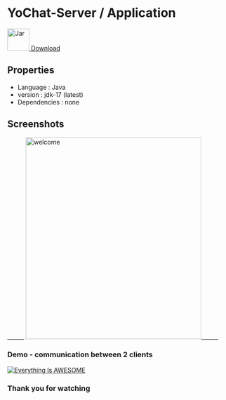 # YoChat-Server / Application
<a href="https://github.com/josue-lubaki/YoChat-server/raw/main/out/artifacts/server_jar/server.jar"><img src="https://github.com/josue-lubaki/YoChat-server/blob/main/screen/jar.png" width="50" height="50" alt="Jar"> Download</a>

## Properties
- Language : Java
- version : jdk-17 (latest)
- Dependencies : none

## Screenshots
______ <img src="https://github.com/josue-lubaki/YoChat-server/blob/main/screen/server-run.png" width="400" height="460" alt="welcome"/>______

### Demo - communication between 2 clients
[![Everything Is AWESOME](https://imgur.com/Fs5gpMu.png)](https://www.youtube.com/watch?v=LYUhXw4Ssqk "two-way communication")

### Thank you for watching
